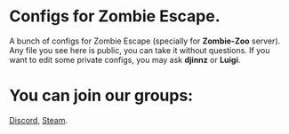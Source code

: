 # Configs for Zombie Escape.

A bunch of configs for Zombie Escape (specially for **Zombie-Zoo** server). Any file you see here is public, you can take it without questions. If you want to edit some private configs, you may ask **djinnz** or **Luigi**.


# You can join our groups:
[Discord](https://discord.gg/MwxXsBQeug), [Steam](https://steamcommunity.com/groups/Zombie-Zoo).